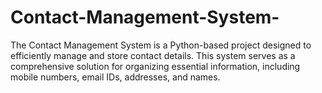 # Contact-Management-System-
The Contact Management System is a Python-based project designed to efficiently manage and store contact details. This system serves as a comprehensive solution for organizing essential information, including mobile numbers, email IDs, addresses, and names.
